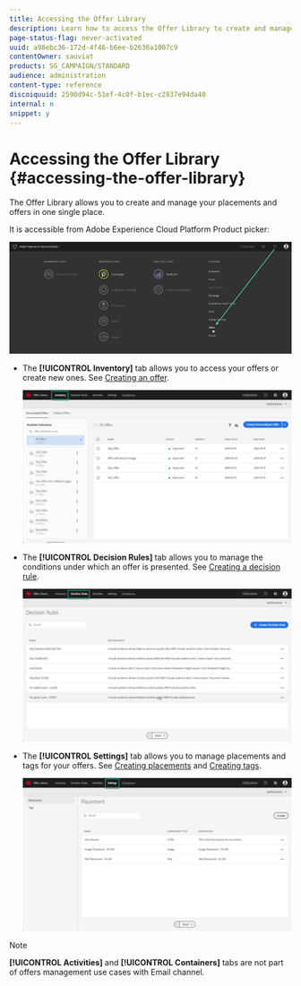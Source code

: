 ```yaml
---
title: Accessing the Offer Library
description: Learn how to access the Offer Library to create and manage your placements and offers.
page-status-flag: never-activated
uuid: a98ebc36-172d-4f46-b6ee-b2636a1007c9
contentOwner: sauviat
products: SG_CAMPAIGN/STANDARD
audience: administration
content-type: reference
discoiquuid: 2590d94c-51ef-4c0f-b1ec-c2837e94da40
internal: n
snippet: y
---
```


# Accessing the Offer Library {#accessing-the-offer-library}

The Offer Library allows you to create and manage your placements and offers in one single place.

It is accessible from Adobe Experience Cloud Platform Product picker:

![](assets/offers_access_library.png)

* The **[!UICONTROL Inventory]** tab allows you to access your offers or create new ones. See [Creating an offer](../../offer-library/using/creating-offers.md#creating-an-offer).

    ![](assets/offers_library_interface.png)

* The **[!UICONTROL Decision Rules]** tab allows you to manage the conditions under which an offer is presented. See [Creating a decision rule](../../offer-library/using/creating-offers.md#creating-a-decision-rule).

    ![](assets/offers_library_interface_decision.png)

* The **[!UICONTROL Settings]** tab allows you to manage placements and tags for your offers. See [Creating placements](../../offer-library/using/creating-offers.md#creating-placements) and [Creating tags](../../offer-library/using/creating-offers.md#creating-tags).

    ![](assets/offers_library_interface_settings.png)

>[!NOTE]
>
>**[!UICONTROL Activities]** and **[!UICONTROL Containers]** tabs are not part of offers management use cases with Email channel.
